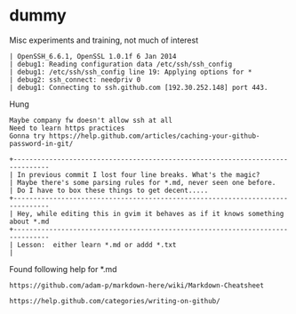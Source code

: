 # dummy
Misc experiments and training, not much of interest


    | OpenSSH_6.6.1, OpenSSL 1.0.1f 6 Jan 2014
    | debug1: Reading configuration data /etc/ssh/ssh_config
    | debug1: /etc/ssh/ssh_config line 19: Applying options for *
    | debug2: ssh_connect: needpriv 0
    | debug1: Connecting to ssh.github.com [192.30.252.148] port 443.
Hung 


    Maybe company fw doesn't allow ssh at all
    Need to learn https practices
    Gonna try https://help.github.com/articles/caching-your-github-password-in-git/

    +-------------------------------------------------------------------------------
    | In previous commit I lost four line breaks. What's the magic?
    | Maybe there's some parsing rules for *.md, never seen one before.
    | Do I have to box these things to get decent.....
    +-------------------------------------------------------------------------------
    | Hey, while editing this in gvim it behaves as if it knows something about *.md
    +-------------------------------------------------------------------------------
    | Lesson:  either learn *.md or addd *.txt
    |


Found following help for *.md

    https://github.com/adam-p/markdown-here/wiki/Markdown-Cheatsheet

    https://help.github.com/categories/writing-on-github/


